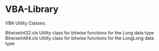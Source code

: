 # VBA-Library

VBA Utility Classes.

BitwiseInt32.cls Utility class for bitwise functions for the Long data type
BitwiseInt64.cls Utility class for bitwise functions for the LongLong data type
